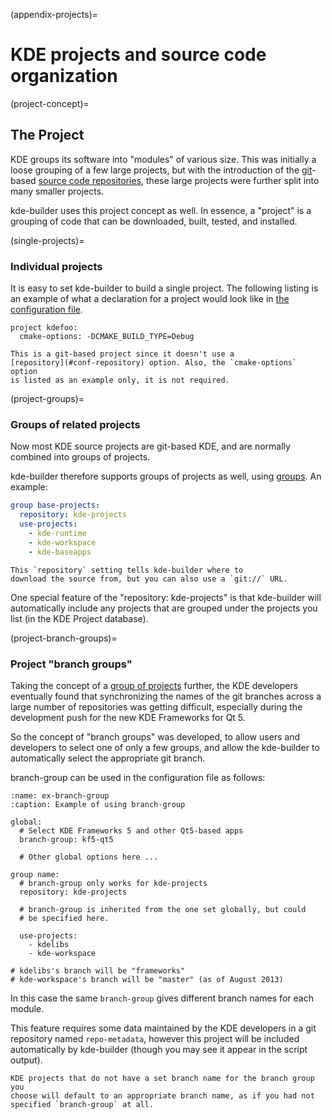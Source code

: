 (appendix-projects)=
# KDE projects and source code organization

(project-concept)=
## The Project

KDE groups its software into "modules" of various size. This was
initially a loose grouping of a few large projects, but with the
introduction of the [git](https://git-scm.com/)-based [source code
repositories](https://commits.kde.org/), these large projects were
further split into many smaller projects.

kde-builder uses this project concept as well. In essence, a "project" is
a grouping of code that can be downloaded, built, tested, and installed.

(single-projects)=
### Individual projects

It is easy to set kde-builder to build a single project. The following
listing is an example of what a declaration for a project would
look like in [the configuration file](../configuration/config-file-overview).

```text
project kdefoo:
  cmake-options: -DCMAKE_BUILD_TYPE=Debug
```

```{tip}
This is a git-based project since it doesn't use a
[repository](#conf-repository) option. Also, the `cmake-options` option
is listed as an example only, it is not required.
```

(project-groups)=
### Groups of related projects

Now most KDE source projects are git-based KDE, and are normally combined
into groups of projects.

kde-builder therefore supports groups of projects as well, using [groups](#groups). An example:

```yaml
group base-projects:
  repository: kde-projects
  use-projects:
    - kde-runtime
    - kde-workspace
    - kde-baseapps
```

```{tip}
This `repository` setting tells kde-builder where to
download the source from, but you can also use a `git://` URL.
```

One special feature of the "repository: kde-projects" is that
kde-builder will automatically include any projects that are grouped
under the projects you list (in the KDE Project database).

(project-branch-groups)=
### Project "branch groups"

Taking the concept of a [group of projects](#project-groups) further, the
KDE developers eventually found that synchronizing the names of the git
branches across a large number of repositories was getting difficult,
especially during the development push for the new KDE Frameworks for Qt 5.

So the concept of "branch groups" was developed, to allow users and
developers to select one of only a few groups, and allow the kde-builder to
automatically select the appropriate git branch.

branch-group can be used in the configuration file as follows:

```{code-block} yaml
:name: ex-branch-group
:caption: Example of using branch-group

global:
  # Select KDE Frameworks 5 and other Qt5-based apps
  branch-group: kf5-qt5

  # Other global options here ...

group name:
  # branch-group only works for kde-projects
  repository: kde-projects

  # branch-group is inherited from the one set globally, but could
  # be specified here.

  use-projects:
    - kdelibs
    - kde-workspace

# kdelibs's branch will be "frameworks"
# kde-workspace's branch will be "master" (as of August 2013)
```

In this case the same `branch-group` gives different branch names for
each module.

This feature requires some data maintained by the KDE developers in a
git repository named `repo-metadata`, however this project will be
included automatically by kde-builder (though you may see it appear in
the script output).

```{tip}
KDE projects that do not have a set branch name for the branch group you
choose will default to an appropriate branch name, as if you had not
specified `branch-group` at all.
```

